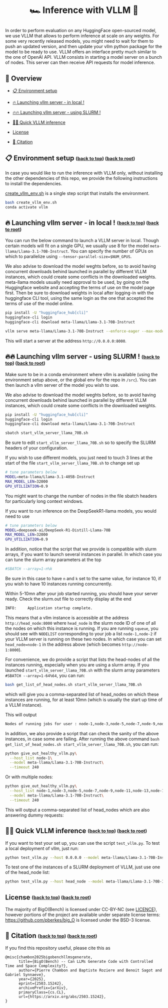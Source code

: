 <h1 align="center">
    <p>🏎️ Inference with VLLM 🚄</p>
</h1>

In order to perform evaluation on any HuggingFace open-sourced model, we use VLLM that allows to perform inference at scale on any weights. For some very recently released models, you might need to wait for them to push an updated version, and then update your vllm python package for the model to be ready to use. VLLM offers an interface pretty much similar to the one of OpenAI API. VLLM consists in starting a model server on a bunch of nodes. This server can then receive API requests for model inference.

## 👋 Overview 

* [📋 Environment setup](#-environment-setup-back-to-top-back-to-root)

* [🔥 Launching vllm server - in local ! ](#-launching-vllm-server---in-local--back-to-top-back-to-root)

* [🔥🔥 Launching vllm server - using SLURM !](#-launching-vllm-server---using-slurm--back-to-top-back-to-root)

* [🧪🔬 Quick VLLM inference](#-quick-vllm-inference-back-to-top-back-to-root)

* [License](#license-back-to-top-back-to-root)

* [📝 Citation](#-citation-back-to-top-back-to-root)

## 📋 Environment setup <sub><sup>([back to top](#-overview)) ([back to root](../../README.md#-project-overview-back-to-top))<sub><sup>

In case you would like to run the inference with VLLM only, without installing the other dependencies of this repo, we provide the following instructions to install the dependencies.

[create_vllm_env.sh](./create_vllm_env.sh) is a single step script that installs the environment.

```bash
bash create_vllm_env.sh
conda activate vllm
```

## 🔥 Launching vllm server - in local ! <sub><sup>([back to top](#-overview)) ([back to root](../../README.md#-project-overview-back-to-top))<sub><sup>

You can run the below command to launch a VLLM server in local. Though certain models will fit on a single GPU, we usually use 8 for the model `meta-llama/Llama-3.1-70B-Instruct`. You can specify the number of GPUs on which to parallelize using `--tensor-parallel-size=$NUM_GPUS`.

We also advise to download the model weghts before, so to avoid having concurrent downloads behind launched in parallel by different VLLM instances, which could create some conflicts in the downloaded weights.
meta-llama models usually need approval to be used, by going on the Huggingface website and accepting the terms of use on the model page first. Then be sure to download weights in local after logging-in with the huggingface CLI tool, using the same login as the one that accepted the terms of use of the model online.

```bash
pip install -U "huggingface_hub[cli]"
huggingface-cli login
huggingface-cli download meta-llama/Llama-3.1-70B-Instruct
```

```bash
vllm serve meta-llama/Llama-3.1-70B-Instruct --enforce-eager --max-model-len=32000 --tensor-parallel-size=8  --trust-remote-code
```

This will start a server at the address `http://0.0.0.0:8000`.

## 🔥🔥 Launching vllm server - using SLURM ! <sub><sup>([back to top](#-overview)) ([back to root](../../README.md#-project-overview-back-to-top))<sub><sup>

Make sure to be in a conda environment where vllm is available (using the environment setup above, or the global env for the repo in `/src`).
You can then launch a vllm server of the model you wish to use.

We also advise to download the model weghts before, so to avoid having concurrent downloads behind launched in parallel by different VLLM instances, which could create some conflicts in the downloaded weights.

```bash
pip install -U "huggingface_hub[cli]"
huggingface-cli login
huggingface-cli download meta-llama/Llama-3.1-70B-Instruct
```

```bash
sbatch start_vllm_server_llama_70B.sh
```

Be sure to edit `start_vllm_server_llama_70B.sh` so to specify the SLURM headers of your configuration.

If you wish to use different models, you just need to touch 3 lines at the start of the file `start_vllm_server_llama_70B.sh` to change set up

```bash
# tune parameters below
MODEL=meta-llama/Llama-3.1-405B-Instruct
MAX_MODEL_LEN=32000
GPU_UTILIZATION=0.9
```

You might want to change the number of nodes in the file sbatch headers for particularly long context windows.

If you want to run inference on the DeepSeekR1-llama models, you would need to use

```bash
# tune parameters below
MODEL=deepseek-ai/DeepSeek-R1-Distill-Llama-70B
MAX_MODEL_LEN=32000
GPU_UTILIZATION=0.9
```

In addition, notice that the script that we provide is compatible with slurm arrays, if you want to launch several instances in parallel. 
In which case you can tune the slurm array parameters at the top

```bash
#SBATCH --array=1-n%k
```

Be sure in this case to have `n` and `k` set to the same value, for instance 10, if you wish to have 10 instances running concurrently.

Within 5-10mn after your job started running, you should have your server ready. Check the slurm.out file to correctly display at the end
```bash
INFO:     Application startup complete.
```

This means that a vllm instance is accessible at the address `http://head_node:8000` where `head_node` is the slurm node ID of one of all the nodes on which this instance is running. If you are running `squeue`, you should see with `NODELIST` corresponding to your job a list `node-1,node-2` if your VLLM server is running on these two nodes. In which case you can set `head_node=node-1` in the address above (which becomes `http://node-1:8000`).

For convenience, we do provide a script that lists the head-nodes of all the instances running, especially when you are using a slurm array.
If you launched `start_vllm_server_llama_70B.sh` with the slurm array parameters `#SBATCH --array=1-64%64`, you can run:

```bash
bash get_list_of_head_nodes.sh start_vllm_server_llama_70B.sh
```

which will give you a comma-separated list of head_nodes on which these instances are running, for at least 10mn (which is usually the start up time of a VLLM instance).

This will output

```bash
Nodes of running jobs for user : node-1,node-3,node-5,node-7,node-9,node-11,node-13,node-15,node-17,node-19,node-21,node-23,node-25,node-27,node-29,node-31,node-33,node-35,node-37,node-39,node-41,node-43,node-45,node-47,node-49,node-51,node-53,node-55,node-57,node-59,node-61,node-63,node-65,node-67,node-69,node-71,node-73,node-75,node-77,node-79,node-81,node-83,node-85,node-87,node-89,node-91,node-93,node-95,node-97,node-99,node-101,node-103,node-105,node-107,node-109,node-111,node-113,node-115,node-117,node-119,node-121,node-123,node-125,node-127
```

In addition, we also provide a script that can check the sanity of the above instances, in case some are failing. After running the above command `bash get_list_of_head_nodes.sh start_vllm_server_llama_70B.sh`, you can run:

```bash
python give_out_healthy_vllm.py\
  --host_list node-1\
  --model meta-llama/Llama-3.1-70B-Instruct\
  --timeout 240
```

Or with multiple nodes:

```bash
python give_out_healthy_vllm.py\
  --host_list node-1,node-3,node-5,node-7,node-9,node-11,node-13,node-15,node-17,node-19,node-21,node-23,node-25,node-27,node-29,node-31,node-33,node-35,node-37,node-39,node-41,node-43,node-45,node-47,node-49,node-51,node-53,node-55,node-57,node-59,node-61,node-63,node-65,node-67,node-69,node-71,node-73,node-75,node-77,node-79,node-81,node-83,node-85,node-87,node-89,node-91,node-93,node-95,node-97,node-99,node-101,node-103,node-105,node-107,node-109,node-111,node-113,node-115,node-117,node-119,node-121,node-123,node-125,node-127\
  --model meta-llama/Llama-3.1-70B-Instruct\
  --timeout 240
```

This will output a comma-separated list of head_nodes which are also answering dummy requests:


## 🧪🔬 Quick VLLM inference <sub><sup>([back to top](#-overview)) ([back to root](../../README.md#-project-overview-back-to-top))<sub><sup>

If you want to test your set up, you can use the script `test_vllm.py`.
To test a local deployment of vllm, just run:

```bash
python test_vllm.py --host 0.0.0.0 --model meta-llama/Llama-3.1-70B-Instruct
```

To test one of the instances of a SLURM deployment of VLLM, just use one of the head_node list:

```bash
python test_vllm.py --host head_node --model meta-llama/Llama-3.1-70B-Instruct
```


## License <sub><sup>([back to top](#-overview)) ([back to root](../../README.md#-project-overview-back-to-top))<sub><sup>

The majority of BigO(Bench) is licensed under CC-BY-NC (see [LICENCE](/LICENSE.md)), however portions of the project are available under separate license terms: https://github.com/pberkes/big_O is licensed under the BSD-3 license.

## 📝 Citation <sub><sup>([back to top](#-overview)) ([back to root](../../README.md#-project-overview-back-to-top))<sub><sup>
If you find this repository useful, please cite this as
```
@misc{chambon2025bigobenchllmsgenerate,
      title={BigO(Bench) -- Can LLMs Generate Code with Controlled Time and Space Complexity?}, 
      author={Pierre Chambon and Baptiste Roziere and Benoit Sagot and Gabriel Synnaeve},
      year={2025},
      eprint={2503.15242},
      archivePrefix={arXiv},
      primaryClass={cs.CL},
      url={https://arxiv.org/abs/2503.15242}, 
}
```